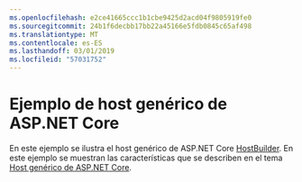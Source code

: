 ```yaml
---
ms.openlocfilehash: e2ce41665ccc1b1cbe9425d2acd04f9805919fe0
ms.sourcegitcommit: 24b1f6decbb17bb22a45166e5fdb0845c65af498
ms.translationtype: MT
ms.contentlocale: es-ES
ms.lasthandoff: 03/01/2019
ms.locfileid: "57031752"
---
```

# <a name="aspnet-core-generic-host-sample"></a>Ejemplo de host genérico de ASP.NET Core

En este ejemplo se ilustra el host genérico de ASP.NET Core [HostBuilder](https://docs.microsoft.com/dotnet/api/microsoft.extensions.hosting.ihostedservice). En este ejemplo se muestran las características que se describen en el tema [Host genérico de ASP.NET Core](https://docs.microsoft.com/aspnet/core/fundamentals/host/generic-host).
